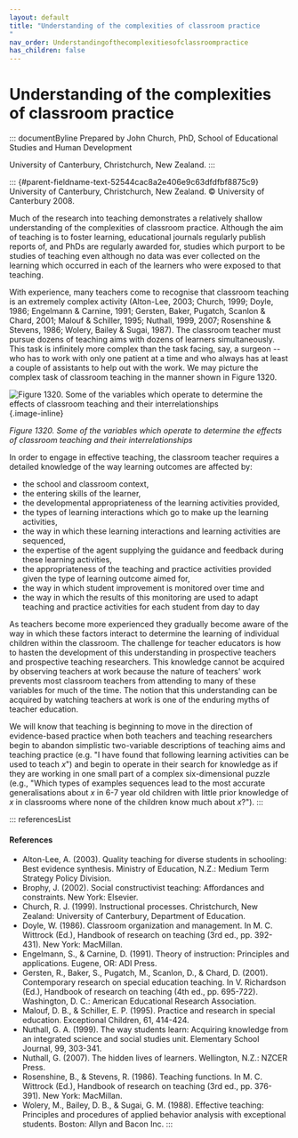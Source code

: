 ```yaml
---
layout: default
title: "Understanding of the complexities of classroom practice 
"
nav_order: Understandingofthecomplexitiesofclassroompractice
has_children: false
---
```

# Understanding of the complexities of classroom practice 


::: documentByline
Prepared by John Church, PhD, School of Educational Studies and Human
Development

University of Canterbury, Christchurch, New Zealand.
:::

::: {#parent-fieldname-text-52544cac8a2e406e9c63dfdfbf8875c9}
University of Canterbury, Christchurch, New Zealand. © University of
Canterbury 2008.

Much of the research into teaching demonstrates a relatively shallow
understanding of the complexities of classroom practice. Although the
aim of teaching is to foster learning, educational journals regularly
publish reports of, and PhDs are regularly awarded for, studies which
purport to be studies of teaching even although no data was ever
collected on the learning which occurred in each of the learners who
were exposed to that teaching.

With experience, many teachers come to recognise that classroom teaching
is an extremely complex activity (Alton-Lee, 2003; Church, 1999; Doyle,
1986; Engelmann & Carnine, 1991; Gersten, Baker, Pugatch, Scanlon &
Chard, 2001; Malouf & Schiller, 1995; Nuthall, 1999, 2007; Rosenshine &
Stevens, 1986; Wolery, Bailey & Sugai, 1987). The classroom teacher must
pursue dozens of teaching aims with dozens of learners simultaneously.
This task is infinitely more complex than the task facing, say, a
surgeon -- who has to work with only one patient at a time and who
always has at least a couple of assistants to help out with the work. We
may picture the complex task of classroom teaching in the manner shown
in Figure 1320.

![Figure 1320. Some of the variables which operate to determine the
effects of classroom teaching and their
interrelationships](../../../../../assets/images/TECKSFig1320.png "Figure 1320. Some of the variables which operate to determine the effects of classroom teaching and their interrelationships"){.image-inline}

*Figure 1320. Some of the variables which operate to determine the
effects of classroom teaching and their interrelationships*

In order to engage in effective teaching, the classroom teacher requires
a detailed knowledge of the way learning outcomes are affected by:

-   the school and classroom context,
-   the entering skills of the learner,
-   the developmental appropriateness of the learning activities
    provided,
-   the types of learning interactions which go to make up the learning
    activities,
-   the way in which these learning interactions and learning activities
    are sequenced,
-   the expertise of the agent supplying the guidance and feedback
    during these learning activities,
-   the appropriateness of the teaching and practice activities provided
    given the type of learning outcome aimed for,
-   the way in which student improvement is monitored over time and
-   the way in which the results of this monitoring are used to adapt
    teaching and practice activities for each student from day to day

As teachers become more experienced they gradually become aware of the
way in which these factors interact to determine the learning of
individual children within the classroom. The challenge for teacher
educators is how to hasten the development of this understanding in
prospective teachers and prospective teaching researchers. This
knowledge cannot be acquired by observing teachers at work because the
nature of teachers' work prevents most classroom teachers from attending
to many of these variables for much of the time. The notion that this
understanding can be acquired by watching teachers at work is one of the
enduring myths of teacher education.

We will know that teaching is beginning to move in the direction of
evidence-based practice when both teachers and teaching researchers
begin to abandon simplistic two-variable descriptions of teaching aims
and teaching practice (e.g. "I have found that following learning
activities can be used to teach *x*") and begin to operate in their
search for knowledge as if they are working in one small part of a
complex six-dimensional puzzle (e.g., "Which types of examples sequences
lead to the most accurate generalisations about *x* in 6-7 year old
children with little prior knowledge of *x* in classrooms where none of
the children know much about *x*?").
:::

::: referencesList
#### References

-   Alton-Lee, A. (2003). Quality teaching for diverse students in
    schooling: Best evidence synthesis. Ministry of Education, N.Z.:
    Medium Term Strategy Policy Division.
-   Brophy, J. (2002). Social constructivist teaching: Affordances and
    constraints. New York: Elsevier.
-   Church, R. J. (1999). Instructional processes. Christchurch, New
    Zealand: University of Canterbury, Department of Education.
-   Doyle, W. (1986). Classroom organization and management. In M. C.
    Wittrock (Ed.), Handbook of research on teaching (3rd ed., pp.
    392-431). New York: MacMillan.
-   Engelmann, S., & Carnine, D. (1991). Theory of instruction:
    Principles and applications. Eugene, OR: ADI Press.
-   Gersten, R., Baker, S., Pugatch, M., Scanlon, D., & Chard, D.
    (2001). Contemporary research on special education teaching. In V.
    Richardson (Ed.), Handbook of research on teaching (4th ed., pp.
    695-722). Washington, D. C.: American Educational Research
    Association.
-   Malouf, D. B., & Schiller, E. P. (1995). Practice and research in
    special education. Exceptional Children, 61, 414-424.
-   Nuthall, G. A. (1999). The way students learn: Acquiring knowledge
    from an integrated science and social studies unit. Elementary
    School Journal, 99, 303-341.
-   Nuthall, G. (2007). The hidden lives of learners. Wellington, N.Z.:
    NZCER Press.
-   Rosenshine, B., & Stevens, R. (1986). Teaching functions. In M. C.
    Wittrock (Ed.), Handbook of research on teaching (3rd ed., pp.
    376-391). New York: MacMillan.
-   Wolery, M., Bailey, D. B., & Sugai, G. M. (1988). Effective
    teaching: Principles and procedures of applied behavior analysis
    with exceptional students. Boston: Allyn and Bacon Inc.
:::
